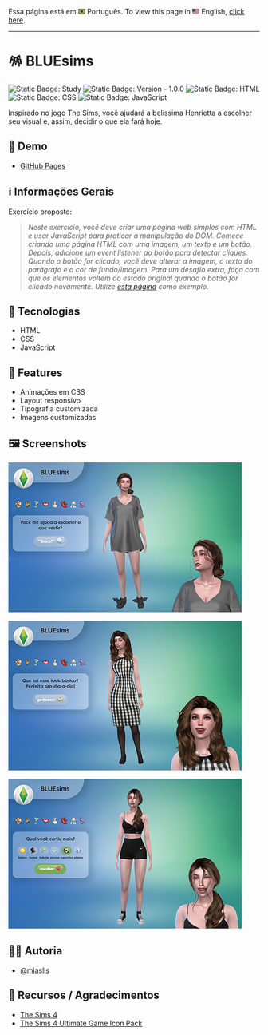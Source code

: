 Essa página está em <img src="assets/img/flag-pt-br.png" width="14" alt="Português"> Português.
To view this page in <img src="assets/img/flag-en.png" width="14" alt="English"> English, [click here](./README.md).

---

# 🪅 BLUEsims

![Static Badge: Study](https://img.shields.io/badge/study-blue)
![Static Badge: Version - 1.0.0](https://img.shields.io/badge/version-1.0.0-green)
![Static Badge: HTML](https://img.shields.io/badge/HTML-5a5a5a?logo=html5)
![Static Badge: CSS](https://img.shields.io/badge/CSS-5a5a5a?logo=css3)
![Static Badge: JavaScript](https://img.shields.io/badge/JavaScript-5a5a5a?logo=javascript)

Inspirado no jogo The Sims, você ajudará a belíssima Henrietta a escolher seu visual e, assim, decidir o que ela fará hoje.

## 🔗 Demo

- [GitHub Pages](https://miaslls.github.io/BLUEsims/)

## ℹ️ Informações Gerais

Exercício proposto:

> _Neste exercício, você deve criar uma página web simples com HTML e usar JavaScript para praticar a manipulação do DOM. Comece criando uma página HTML com uma imagem, um texto e um botão. Depois, adicione um event listener ao botão para detectar cliques. Quando o botão for clicado, você deve alterar a imagem, o texto do parágrafo e a cor de fundo/imagem. Para um desafio extra, faça com que os elementos voltem ao estado original quando o botão for clicado novamente. Utilize [esta página](https://blue-edtech.github.io/Codelab/jogo-do-humor/index.html) como exemplo._

## 🧮 Tecnologias

- HTML
- CSS
- JavaScript

## 💎 Features

- Animações em CSS
- Layout responsivo
- Tipografia customizada
- Imagens customizadas

## 🖼️ Screenshots

![BLUEsims App Screenshot](assets/img/screenshots/01.jpg)

![BLUEsims App Screenshot](assets/img/screenshots/02.jpg)

![BLUEsims App Screenshot](assets/img/screenshots/03.jpg)

## 👩‍💻 Autoria

- [@miaslls](https://www.github.com/miaslls)

## 🫶 Recursos / Agradecimentos

- [The Sims 4](https://www.ea.com/games/the-sims/the-sims-4)
- [The Sims 4 Ultimate Game Icon Pack](https://modthesims.info/d/549037/the-sims-4-ultimate-game-icon-pack.html)
